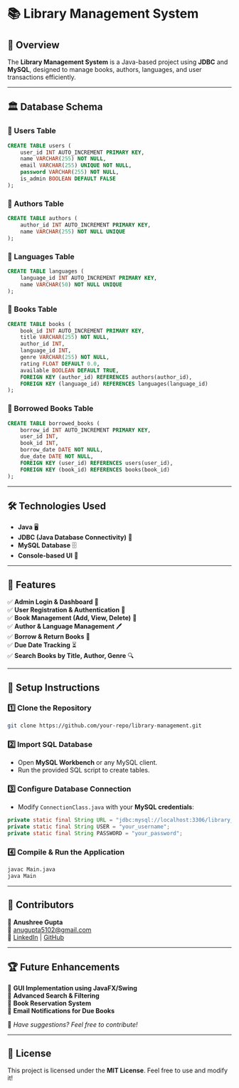 # 📚 Library Management System

## 🚀 Overview
The **Library Management System** is a Java-based project using **JDBC** and **MySQL**, designed to manage books, authors, languages, and user transactions efficiently.

---

## 🏛️ Database Schema

### 🔹 Users Table
```sql
CREATE TABLE users (
    user_id INT AUTO_INCREMENT PRIMARY KEY,
    name VARCHAR(255) NOT NULL,
    email VARCHAR(255) UNIQUE NOT NULL,
    password VARCHAR(255) NOT NULL,
    is_admin BOOLEAN DEFAULT FALSE
);
```

### 🔹 Authors Table
```sql
CREATE TABLE authors (
    author_id INT AUTO_INCREMENT PRIMARY KEY,
    name VARCHAR(255) NOT NULL UNIQUE
);
```

### 🔹 Languages Table
```sql
CREATE TABLE languages (
    language_id INT AUTO_INCREMENT PRIMARY KEY,
    name VARCHAR(50) NOT NULL UNIQUE
);
```

### 🔹 Books Table
```sql
CREATE TABLE books (
    book_id INT AUTO_INCREMENT PRIMARY KEY,
    title VARCHAR(255) NOT NULL,
    author_id INT,
    language_id INT,
    genre VARCHAR(255) NOT NULL,
    rating FLOAT DEFAULT 0.0,
    available BOOLEAN DEFAULT TRUE,
    FOREIGN KEY (author_id) REFERENCES authors(author_id),
    FOREIGN KEY (language_id) REFERENCES languages(language_id)
);
```

### 🔹 Borrowed Books Table
```sql
CREATE TABLE borrowed_books (
    borrow_id INT AUTO_INCREMENT PRIMARY KEY,
    user_id INT,
    book_id INT,
    borrow_date DATE NOT NULL,
    due_date DATE NOT NULL,
    FOREIGN KEY (user_id) REFERENCES users(user_id),
    FOREIGN KEY (book_id) REFERENCES books(book_id)
);
```

---

## 🛠️ Technologies Used
- **Java** 🖥️
- **JDBC (Java Database Connectivity)** 🔗
- **MySQL Database** 🗄️
- **Console-based UI** 📜

---

## 📌 Features
✅ **Admin Login & Dashboard** 🔑  
✅ **User Registration & Authentication** 👥  
✅ **Book Management (Add, View, Delete)** 📖  
✅ **Author & Language Management** 🖊️  
✅ **Borrow & Return Books** 🔄  
✅ **Due Date Tracking** ⏳  
✅ **Search Books by Title, Author, Genre** 🔍  

---

## 🔧 Setup Instructions
### 1️⃣ Clone the Repository
```bash
git clone https://github.com/your-repo/library-management.git
```

### 2️⃣ Import SQL Database
- Open **MySQL Workbench** or any MySQL client.
- Run the provided SQL script to create tables.

### 3️⃣ Configure Database Connection
- Modify `ConnectionClass.java` with your **MySQL credentials**:
```java
private static final String URL = "jdbc:mysql://localhost:3306/library_db";
private static final String USER = "your_username";
private static final String PASSWORD = "your_password";
```

### 4️⃣ Compile & Run the Application
```bash
javac Main.java
java Main
```

---

## 🤝 Contributors
👤 **Anushree Gupta**  
📧 anugupta5102@gmail.com  
🔗 [LinkedIn](https://www.linkedin.com/in/anushree-gupta-832410239/) | [GitHub](https://github.com/Anugupta5102)

---

## 🏆 Future Enhancements
🚀 **GUI Implementation using JavaFX/Swing**  
🚀 **Advanced Search & Filtering**  
🚀 **Book Reservation System**  
🚀 **Email Notifications for Due Books**  

📢 *Have suggestions? Feel free to contribute!*  

---

## 📜 License
This project is licensed under the **MIT License**. Feel free to use and modify it!

